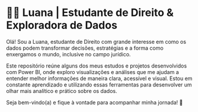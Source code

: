 # 👩‍⚖️ Luana | Estudante de Direito & Exploradora de Dados

Olá! Sou a Luana, estudante de Direito com grande interesse em como os dados podem transformar decisões, estratégias e a forma como enxergamos o mundo, inclusive no campo jurídico.

Este repositório reúne alguns dos meus estudos e projetos desenvolvidos com Power BI, onde exploro visualizações e análises que me ajudam a entender melhor informações de maneira clara, acessível e visual. Estou em constante aprendizado e utilizando essas ferramentas para desenvolver um olhar mais analítico e prático sobre os dados.

Seja bem-vindo(a) e fique à vontade para acompanhar minha jornada! 🚀
